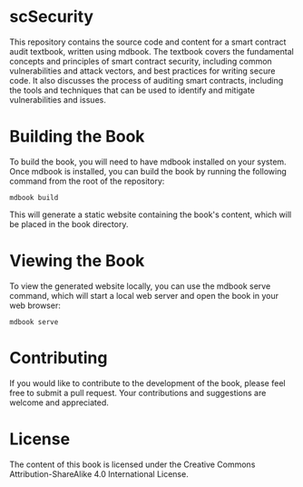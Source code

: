 # scSecurity
This repository contains the source code and content for a smart contract audit textbook, 
written using mdbook. The textbook covers the fundamental concepts and principles of smart contract security,
including common vulnerabilities and attack vectors, and best practices for writing secure code. 
It also discusses the process of auditing smart contracts, including the tools and techniques that can be used to identify 
and mitigate vulnerabilities and issues.

# Building the Book
To build the book, you will need to have mdbook installed on your system. 
Once mdbook is installed, you can build the book by running the following command from the root of the repository:

```mdbook build ```

This will generate a static website containing the book's content, which will be placed in the book directory.

# Viewing the Book
To view the generated website locally, you can use the mdbook serve command, 
which will start a local web server and open the book in your web browser:

```mdbook serve ```

# Contributing
If you would like to contribute to the development of the book, 
please feel free to submit a pull request. 
Your contributions and suggestions are welcome and appreciated.

# License
The content of this book is licensed under the Creative Commons Attribution-ShareAlike 4.0 International License.

